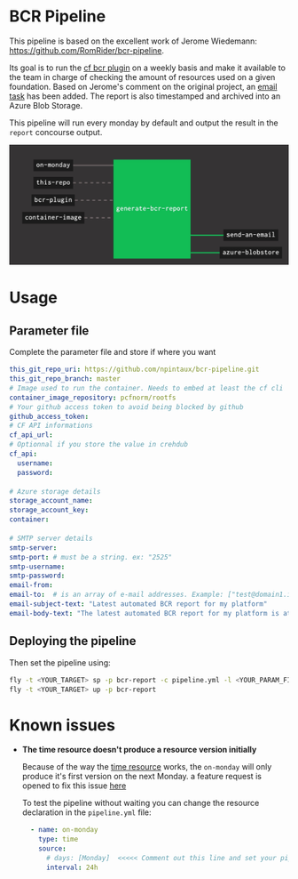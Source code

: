 # BCR Pipeline

This pipeline is based on the excellent work of Jerome Wiedemann: https://github.com/RomRider/bcr-pipeline.

Its goal is to run the [cf bcr plugin](https://github.com/avasseur-pivotal/cf_get_events) on a weekly basis and make it available to the team in charge of checking the amount of resources used on a given foundation.
Based on Jerome's comment on the original project, an [email task](https://github.com/pivotal-cf/email-resource) has been added. The report is also timestamped and archived into an Azure Blob Storage.

This pipeline will run every monday by default and output the result in the `report` concourse output.


![pipeline image](docs/pipeline.jpg)

# Usage
## Parameter file
Complete the parameter file and store if where you want
```yaml
this_git_repo_uri: https://github.com/npintaux/bcr-pipeline.git
this_git_repo_branch: master
# Image used to run the container. Needs to embed at least the cf cli
container_image_repository: pcfnorm/rootfs
# Your github access token to avoid being blocked by github
github_access_token:
# CF API informations
cf_api_url:
# Optionnal if you store the value in crehdub
cf_api:
  username:
  password:

# Azure storage details
storage_account_name: 
storage_account_key: 
container:

# SMTP server details
smtp-server: 
smtp-port: # must be a string. ex: "2525"
smtp-username: 
smtp-password: 
email-from:
email-to:  # is an array of e-mail addresses. Example: ["test@domain1.io","admin@domain2.io"]
email-subject-text: "Latest automated BCR report for my platform"
email-body-text: "The latest automated BCR report for my platform is attached."
```

## Deploying the pipeline
Then set the pipeline using:
```sh
fly -t <YOUR_TARGET> sp -p bcr-report -c pipeline.yml -l <YOUR_PARAM_FILE>
fly -t <YOUR_TARGET> up -p bcr-report
```

# Known issues
* **The time resource doesn't produce a resource version initially**

  Because of the way the [time resource](https://github.com/concourse/time-resource) works, the `on-monday` will only produce it's first version on the next Monday. a feature   request is opened to fix this issue [here](https://github.com/concourse/time-resource/issues/11)

  To test the pipeline without waiting you can change the resource declaration in the `pipeline.yml` file:
  ```yaml
    - name: on-monday
      type: time
      source:
        # days: [Monday]  <<<<< Comment out this line and set your pipeline again
        interval: 24h
  ```

